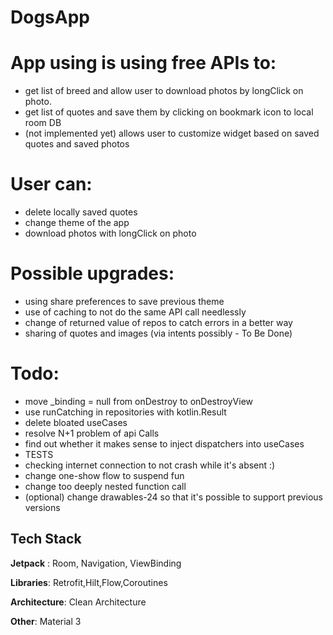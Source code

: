 
# DogsApp

App using is using free APIs to:
=
- get list of breed and allow user to download photos by longClick on photo.
- get list of quotes and save them by clicking on bookmark icon to local room DB
- (not implemented yet) allows user to customize widget based on saved quotes and saved photos

User can:
=
- delete locally saved quotes
- change theme of the app 
- download photos with longClick on photo

Possible upgrades:
=
- using share preferences to save previous theme
- use of caching to not do the same API call needlessly 
- change of returned value of repos to catch errors in a better way
- sharing of quotes and images (via intents possibly - To Be Done)

Todo:
=
- move _binding = null from onDestroy to onDestroyView
- use runCatching in repositories with kotlin.Result
- delete bloated useCases
- resolve N+1 problem of api Calls
- find out whether it makes sense to inject dispatchers into useCases
- TESTS
- checking internet connection to not crash while it's absent :)
- change one-show flow to suspend fun
- change too deeply nested function call
- (optional) change drawables-24 so that it's possible to support previous versions
 

## Tech Stack

**Jetpack** : Room, Navigation, ViewBinding

**Libraries**: Retrofit,Hilt,Flow,Coroutines

**Architecture**: Clean Architecture

**Other**: Material 3
